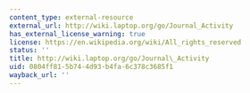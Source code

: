 ```yaml
---
content_type: external-resource
external_url: http://wiki.laptop.org/go/Journal_Activity
has_external_license_warning: true
license: https://en.wikipedia.org/wiki/All_rights_reserved
status: ''
title: http://wiki.laptop.org/go/Journal\_Activity
uid: 0804ff81-5b74-4d93-b4fa-6c378c3685f1
wayback_url: ''
---
```

